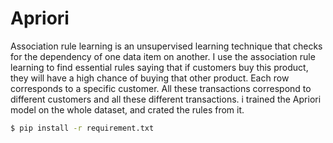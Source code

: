 # Apriori
Association rule learning is an unsupervised learning technique that checks for the dependency of one data item on another. I use the association rule learning to find essential rules saying that if customers buy this product, they will have a high chance of buying that other product. Each row corresponds to a specific customer. All these transactions correspond to different customers and all these different transactions. i trained the Apriori model on the whole dataset, and crated the rules from it.  

```bash
$ pip install -r requirement.txt
```
